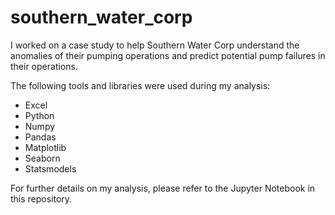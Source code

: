 # southern_water_corp

I worked on a case study to help Southern Water Corp understand the anomalies of their pumping operations and predict potential pump failures in their operations. 

The following tools and libraries were used during my analysis: 
- Excel
- Python
- Numpy
- Pandas
- Matplotlib
- Seaborn
- Statsmodels  

For further details on my analysis, please refer to the Jupyter Notebook in this repository. 

